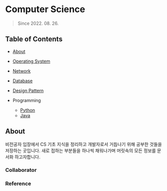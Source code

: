 # Computer Science

> Since 2022. 08. 26.



## Table of Contents

* [About](#about)

* [Operating System](https://github.com/jayl2sw/Computer-Science/tree/master/contents/os)
* [Network](https://github.com/jayl2sw/Computer-Science/tree/master/contents/network)
* [Database](https://github.com/jayl2sw/Computer-Science/tree/master/contents/database)
* [Design Pattern](https://github.com/jayl2sw/Computer-Science/tree/master/contents/designs)
* Programming
  * [Python](https://github.com/jayl2sw/Computer-Science/tree/master/contents/programming/python)
  * [Java](https://github.com/jayl2sw/Computer-Science/tree/master/contents/programming/java)















## About

비전공자 입장에서 CS 기초 지식을 정리하고 개발자로서 거듭나기 위해 공부한 것들을 저장하는 곳입니다. 새로 접하는 부분들을 하나씩 채워나가며 머릿속의 모든 정보를 문서화 하고자합니다.



### Collaborator



### Reference
